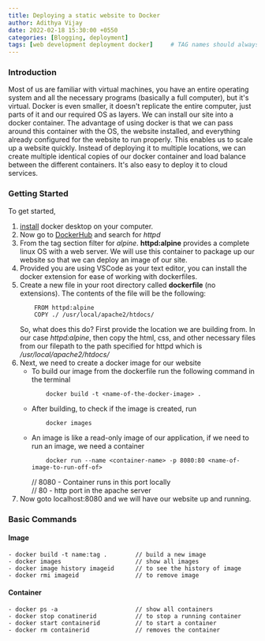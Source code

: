 ```yaml
---
title: Deploying a static website to Docker
author: Adithya Vijay
date: 2022-02-18 15:30:00 +0550
categories: [Blogging, deployment]
tags: [web development deployment docker]     # TAG names should always be lowercase
---
```


### Introduction
Most of us are familiar with virtual machines, you have an entire operating system and all the necessary programs (basically a full computer), but it's virtual.
Docker is even smaller, it doesn't replicate the entire computer, just parts of it and our required OS as layers. We can install our site into a docker container. The advantage of using docker is that we can pass around this container with the OS, the website installed, and everything already configured for the website to run properly.
This enables us to scale up a website quickly. Instead of deploying it to multiple locations, we can create multiple identical copies of our docker container and load balance between the different containers. It's also easy to deploy it to cloud services.

### Getting Started
To get started,
1. [install](https://www.docker.com/get-started) docker desktop on your computer. 
2. Now go to [DockerHub](https://hub.docker.com/) and search for *httpd*
3. From the tag section filter for *alpine*. **httpd:alpine** provides a complete linux OS with a web server. We will use this container to package up our website so that we can deploy an image of our site.
4. Provided you are using VSCode as your text editor, you can install the docker extension for ease of working with dockerfiles.
5. Create a new file in your root directory called **dockerfile** (no extensions). The contents of the file will be the following:
    ```
        FROM httpd:alpine
        COPY ./ /usr/local/apache2/htdocs/
    ```
    So, what does this do? First provide the location we are building from. In our case *httpd:alpine*, then copy the html, css, and other necessary files from our filepath to the path specified for httpd which is */usr/local/apache2/htdocs/*
6. Next, we need to create a docker image for our website
    - To build our image from the dockerfile run the following command in the terminal
        ```
            docker build -t <name-of-the-docker-image> .
        ```
    - After building, to check if the image is created, run
        ```
            docker images
        ```
    - An image is like a read-only image of our application, if we need to run an image, we need a container
        ```
            docker run --name <container-name> -p 8080:80 <name-of-image-to-run-off-of>
        ```
        // 8080 - Container runs in this port locally <br/>
        // 80 - http port in the apache server
7. Now goto localhost:8080 and we will have our website up and running.

### Basic Commands

#### Image
```
- docker build -t name:tag .        // build a new image
- docker images                     // show all images
- docker image history imageid      // to see the history of image 
- docker rmi imageid                // to remove image
```
#### Container
```
- docker ps -a                      // show all containers
- docker stop conatinerid           // to stop a running container
- docker start containerid          // to start a container
- docker rm containerid             // removes the container
```